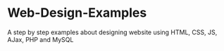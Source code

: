 # Web-Design-Examples
A step by step examples about designing website using HTML, CSS, JS, AJax, PHP and MySQL

